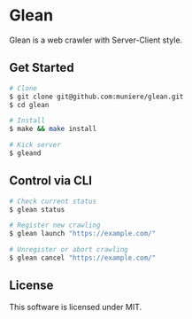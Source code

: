 # Glean

Glean is a web crawler with Server-Client style.

## Get Started

```bash
# Clone
$ git clone git@github.com:muniere/glean.git
$ cd glean

# Install
$ make && make install

# Kick server
$ gleand
```

## Control via CLI

```bash
# Check current status
$ glean status

# Register new crawling
$ glean launch "https://example.com/"

# Unregister or abort crawling
$ glean cancel "https://example.com/"
```

## License

This software is licensed under MIT.
